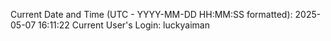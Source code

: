 Current Date and Time (UTC - YYYY-MM-DD HH:MM:SS formatted): 2025-05-07 16:11:22
Current User's Login: luckyaiman
